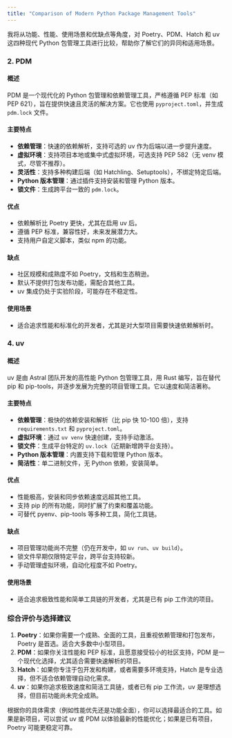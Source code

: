 ```yaml
---
title: "Comparison of Modern Python Package Management Tools"
---
```



我将从功能、性能、使用场景和优缺点等角度，对 Poetry、PDM、Hatch 和 uv 这四种现代 Python 包管理工具进行比较，帮助你了解它们的异同和适用场景。

### 2. **PDM**
#### 概述
PDM 是一个现代化的 Python 包管理和依赖管理工具，严格遵循 PEP 标准（如 PEP 621），旨在提供快速且灵活的解决方案。它也使用 `pyproject.toml`，并生成 `pdm.lock` 文件。

#### 主要特点
- **依赖管理**：快速的依赖解析，支持可选的 uv 作为后端以进一步提升速度。
- **虚拟环境**：支持项目本地或集中式虚拟环境，可选支持 PEP 582（无 venv 模式，尽管不推荐）。
- **灵活性**：支持多种构建后端（如 Hatchling、Setuptools），不绑定特定后端。
- **Python 版本管理**：通过插件支持安装和管理 Python 版本。
- **锁文件**：生成跨平台一致的 `pdm.lock`。

#### 优点
- 依赖解析比 Poetry 更快，尤其在启用 uv 后。
- 遵循 PEP 标准，兼容性好，未来发展潜力大。
- 支持用户自定义脚本，类似 npm 的功能。

#### 缺点
- 社区规模和成熟度不如 Poetry，文档和生态稍逊。
- 默认不提供打包发布功能，需配合其他工具。
- uv 集成仍处于实验阶段，可能存在不稳定性。

#### 使用场景
- 适合追求性能和标准化的开发者，尤其是对大型项目需要快速依赖解析时。

### 4. **uv**
#### 概述
uv 是由 Astral 团队开发的高性能 Python 包管理工具，用 Rust 编写，旨在替代 pip 和 pip-tools，并逐步发展为完整的项目管理工具。它以速度和简洁著称。

#### 主要特点
- **依赖管理**：极快的依赖安装和解析（比 pip 快 10-100 倍），支持 `requirements.txt` 和 `pyproject.toml`。
- **虚拟环境**：通过 `uv venv` 快速创建，支持手动激活。
- **锁文件**：生成平台特定的 `uv.lock`（近期新增跨平台支持）。
- **Python 版本管理**：内置支持下载和管理 Python 版本。
- **简洁性**：单二进制文件，无 Python 依赖，安装简单。

#### 优点
- 性能极高，安装和同步依赖速度远超其他工具。
- 支持 pip 的所有功能，同时扩展了约束和覆盖功能。
- 可替代 pyenv、pip-tools 等多种工具，简化工具链。

#### 缺点
- 项目管理功能尚不完整（仍在开发中，如 `uv run`、`uv build`）。
- 锁文件早期仅限特定平台，跨平台支持较新。
- 手动管理虚拟环境，自动化程度不如 Poetry。

#### 使用场景
- 适合追求极致性能和简单工具链的开发者，尤其是已有 pip 工作流的项目。

### 综合评价与选择建议
1. **Poetry**：如果你需要一个成熟、全面的工具，且重视依赖管理和打包发布，Poetry 是首选。适合大多数中小型项目。
2. **PDM**：如果你关注性能和 PEP 标准，且愿意接受较小的社区支持，PDM 是一个现代化选择，尤其适合需要快速解析的项目。
3. **Hatch**：如果你专注于包开发和构建，或者需要多环境支持，Hatch 是专业选择，但不适合依赖管理自动化需求。
4. **uv**：如果你追求极致速度和简洁工具链，或者已有 pip 工作流，uv 是理想选择，但目前功能尚未完全成熟。

根据你的具体需求（例如性能优先还是功能全面），你可以选择最适合的工具。如果是新项目，可以尝试 uv 或 PDM 以体验最新的性能优化；如果是已有项目，Poetry 可能更稳定可靠。